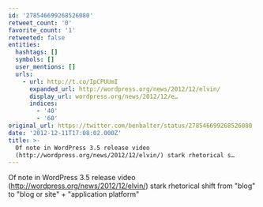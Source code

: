 ```yaml
---
id: '278546699268526080'
retweet_count: '0'
favorite_count: '1'
retweeted: false
entities:
  hashtags: []
  symbols: []
  user_mentions: []
  urls:
    - url: http://t.co/IpCPUUmI
      expanded_url: http://wordpress.org/news/2012/12/elvin/
      display_url: wordpress.org/news/2012/12/e…
      indices:
        - '40'
        - '60'
original_url: https://twitter.com/benbalter/status/278546699268526080
date: '2012-12-11T17:08:02.000Z'
title: >-
  Of note in WordPress 3.5 release video
  (http://wordpress.org/news/2012/12/elvin/) stark rhetorical s…
---
```


Of note in WordPress 3.5 release video (http://wordpress.org/news/2012/12/elvin/) stark rhetorical shift from "blog" to "blog or site" + "application platform"